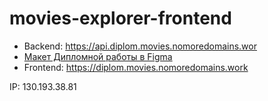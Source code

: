 # movies-explorer-frontend
- Backend: https://api.diplom.movies.nomoredomains.wor
- [Макет Дипломной работы в Figma](https://www.figma.com/file/ipcOMafEhdScym4b819MTW/Diploma-(Copy)?type=design&node-id=932%3A4182&mode=design&t=gzebBQsjZugEylgV-1)
- Frontend: https://diplom.movies.nomoredomains.work

IP: 130.193.38.81